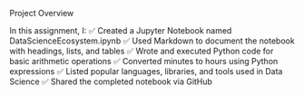 Project Overview

In this assignment, I:
✅ Created a Jupyter Notebook named DataScienceEcosystem.ipynb
✅ Used Markdown to document the notebook with headings, lists, and tables
✅ Wrote and executed Python code for basic arithmetic operations
✅ Converted minutes to hours using Python expressions
✅ Listed popular languages, libraries, and tools used in Data Science
✅ Shared the completed notebook via GitHub

